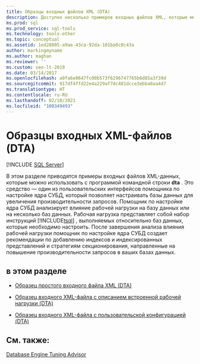 ```yaml
---
title: Образцы входных файлов XML (DTA)
description: Доступно несколько примеров входных файлов XML, которые можно использовать с программой командной строки dta, чтобы настраивать базы данных для повышения производительности запросов.
ms.prod: sql
ms.prod_service: sql-tools
ms.technology: tools-other
ms.topic: conceptual
ms.assetid: 1ed28805-a9ae-43ca-92da-101ba0c0c43a
author: markingmyname
ms.author: maghan
ms.reviewer: ''
ms.custom: seo-lt-2019
ms.date: 03/14/2017
ms.openlocfilehash: a9fa6e0647fc00b573f6296747765b6d85a3f39d
ms.sourcegitcommit: 917df4ffd22e4a229af7dc481dcce3ebba0aa4d7
ms.translationtype: HT
ms.contentlocale: ru-RU
ms.lasthandoff: 02/10/2021
ms.locfileid: "100349493"
---
```

# <a name="xml-input-file-samples-dta"></a>Образцы входных XML-файлов (DTA)

 [!INCLUDE [SQL Server](../../includes/applies-to-version/sqlserver.md)]

В этом разделе приводятся примеры входных файлов XML-данных, которые можно использовать с программой командной строки **dta** . Это средство — один из пользовательских интерфейсов помощника по настройке ядра СУБД, который позволяет настраивать базы данных для увеличения производительности запросов. Помощник по настройке ядра СУБД анализирует влияние рабочей нагрузки на базу данных или на несколько баз данных. Рабочая нагрузка представляет собой набор инструкций [!INCLUDE[tsql](../../includes/tsql-md.md)] , выполняемых относительно баз данных, которые необходимо настроить. После завершения анализа влияния рабочей нагрузки помощник по настройке ядра СУБД создает рекомендации по добавлению индексов и индексированных представлений и стратегиям секционирования, направленные на повышение производительности запросов в ваших базах данных.

## <a name="in-this-section"></a>в этом разделе

- [Образец простого входного файла XML (DTA)](../../tools/dta/simple-xml-input-file-sample-dta.md)  

- [Образец входного XML-файла с описанием встроенной рабочей нагрузки (DTA)](../../tools/dta/xml-input-file-sample-with-inline-workload-dta.md)  

- [Образец входного XML-файла с пользовательской конфигурацией (DTA)](../../tools/dta/xml-input-file-sample-with-user-specified-configuration-dta.md)  

## <a name="see-also"></a>См. также:

[Database Engine Tuning Advisor](../../relational-databases/performance/database-engine-tuning-advisor.md)